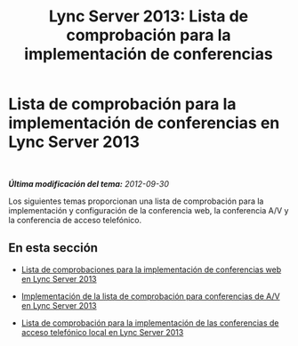 ﻿---
title: 'Lync Server 2013: Lista de comprobación para la implementación de conferencias'
TOCTitle: Lista de comprobación para la implementación de conferencias
ms:assetid: ee0ee939-6b78-4371-b39d-d09a27375601
ms:mtpsurl: https://technet.microsoft.com/es-es/library/JJ205362(v=OCS.15)
ms:contentKeyID: 48277088
ms.date: 01/07/2017
mtps_version: v=OCS.15
ms.translationtype: HT
---

# Lista de comprobación para la implementación de conferencias en Lync Server 2013

 

_**Última modificación del tema:** 2012-09-30_

Los siguientes temas proporcionan una lista de comprobación para la implementación y configuración de la conferencia web, la conferencia A/V y la conferencia de acceso telefónico.

## En esta sección

  - [Lista de comprobaciones para la implementación de conferencias web en Lync Server 2013](lync-server-2013-deployment-checklist-for-web-conferencing.md)

  - [Implementación de la lista de comprobación para conferencias de A/V en Lync Server 2013](lync-server-2013-deployment-checklist-for-a-v-conferencing.md)

  - [Lista de comprobación para la implementación de las conferencias de acceso telefónico local en Lync Server 2013](lync-server-2013-deployment-checklist-for-dial-in-conferencing.md)

